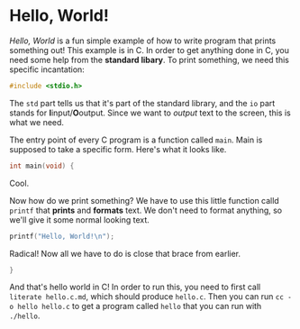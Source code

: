 # Hello, World!

_Hello, World_ is a fun simple example of how to write program that prints
something out! This example is in C. In order to get anything done in C, you
need some help from the **standard libary**. To print something, we need this
specific incantation:
```c
#include <stdio.h>
```
The `std` part tells us that it's part of the standard library, and the `io`
part stands for **I**input/**O**output. Since we want to *output* text to the
screen, this is what we need.

The entry point of every C program is a function called `main`. Main is supposed
to take a specific form. Here's what it looks like.
```c
int main(void) {
```

Cool.

Now how do we print something? We have to use this little function calld
`printf` that **prints** and **formats** text. We don't need to format anything,
so we'll give it some normal looking text.
```c
printf("Hello, World!\n");
```

Radical! Now all we have to do is close that brace from earlier.
```c
}
```

And that's hello world in C! In order to run this, you need to first call
`literate hello.c.md`, which should produce `hello.c`. Then you can run `cc -o
hello hello.c` to get a program called `hello` that you can run with `./hello`.
